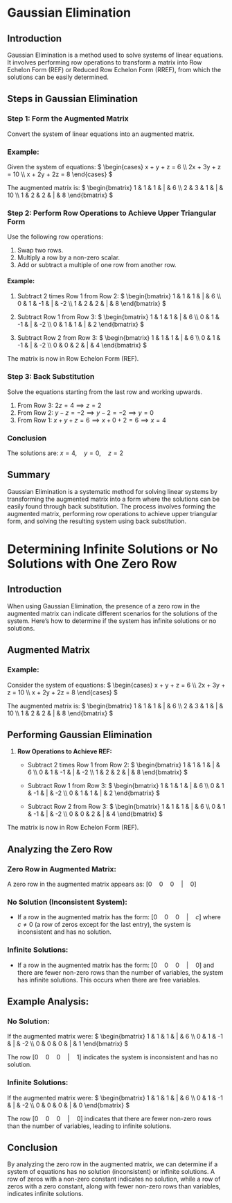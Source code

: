 # Gaussian Elimination

## Introduction
Gaussian Elimination is a method used to solve systems of linear equations. It involves performing row operations to transform a matrix into Row Echelon Form (REF) or Reduced Row Echelon Form (RREF), from which the solutions can be easily determined.

## Steps in Gaussian Elimination

### Step 1: Form the Augmented Matrix
Convert the system of linear equations into an augmented matrix.

### Example:
Given the system of equations:
$`
\begin{cases}
x + y + z = 6 \\
2x + 3y + z = 10 \\
x + 2y + 2z = 8
\end{cases}
`$

The augmented matrix is:
$`
\begin{bmatrix}
1 & 1 & 1 & | & 6 \\
2 & 3 & 1 & | & 10 \\
1 & 2 & 2 & | & 8
\end{bmatrix}
`$

### Step 2: Perform Row Operations to Achieve Upper Triangular Form
Use the following row operations:
1. Swap two rows.
2. Multiply a row by a non-zero scalar.
3. Add or subtract a multiple of one row from another row.

#### Example:
1. Subtract 2 times Row 1 from Row 2:
$`
\begin{bmatrix}
1 & 1 & 1 & | & 6 \\
0 & 1 & -1 & | & -2 \\
1 & 2 & 2 & | & 8
\end{bmatrix}
`$

2. Subtract Row 1 from Row 3:
$`
\begin{bmatrix}
1 & 1 & 1 & | & 6 \\
0 & 1 & -1 & | & -2 \\
0 & 1 & 1 & | & 2
\end{bmatrix}
`$

3. Subtract Row 2 from Row 3:
$`
\begin{bmatrix}
1 & 1 & 1 & | & 6 \\
0 & 1 & -1 & | & -2 \\
0 & 0 & 2 & | & 4
\end{bmatrix}
`$

The matrix is now in Row Echelon Form (REF).

### Step 3: Back Substitution
Solve the equations starting from the last row and working upwards.

1. From Row 3: $`2z = 4 \implies z = 2`$
2. From Row 2: $`y - z = -2 \implies y - 2 = -2 \implies y = 0`$
3. From Row 1: $`x + y + z = 6 \implies x + 0 + 2 = 6 \implies x = 4`$

### Conclusion
The solutions are:
$`
x = 4, \quad y = 0, \quad z = 2
`$

## Summary
Gaussian Elimination is a systematic method for solving linear systems by transforming the augmented matrix into a form where the solutions can be easily found through back substitution. The process involves forming the augmented matrix, performing row operations to achieve upper triangular form, and solving the resulting system using back substitution.

# Determining Infinite Solutions or No Solutions with One Zero Row

## Introduction
When using Gaussian Elimination, the presence of a zero row in the augmented matrix can indicate different scenarios for the solutions of the system. Here’s how to determine if the system has infinite solutions or no solutions.

## Augmented Matrix

### Example:
Consider the system of equations:
$`
\begin{cases}
x + y + z = 6 \\
2x + 3y + z = 10 \\
x + 2y + 2z = 8
\end{cases}
`$

The augmented matrix is:
$`
\begin{bmatrix}
1 & 1 & 1 & | & 6 \\
2 & 3 & 1 & | & 10 \\
1 & 2 & 2 & | & 8
\end{bmatrix}
`$

## Performing Gaussian Elimination

1. **Row Operations to Achieve REF:**
   - Subtract 2 times Row 1 from Row 2:
   $`
   \begin{bmatrix}
   1 & 1 & 1 & | & 6 \\
   0 & 1 & -1 & | & -2 \\
   1 & 2 & 2 & | & 8
   \end{bmatrix}
   `$

   - Subtract Row 1 from Row 3:
   $`
   \begin{bmatrix}
   1 & 1 & 1 & | & 6 \\
   0 & 1 & -1 & | & -2 \\
   0 & 1 & 1 & | & 2
   \end{bmatrix}
   `$

   - Subtract Row 2 from Row 3:
   $`
   \begin{bmatrix}
   1 & 1 & 1 & | & 6 \\
   0 & 1 & -1 & | & -2 \\
   0 & 0 & 2 & | & 4
   \end{bmatrix}
   `$

The matrix is now in Row Echelon Form (REF).

## Analyzing the Zero Row

### Zero Row in Augmented Matrix:
A zero row in the augmented matrix appears as:
$`
[0 \quad 0 \quad 0 \quad | \quad 0]
`$

### No Solution (Inconsistent System):
- If a row in the augmented matrix has the form:
  $`
  [0 \quad 0 \quad 0 \quad | \quad c]
  `$
  where $` c \neq 0 `$ (a row of zeros except for the last entry), the system is inconsistent and has no solution.

### Infinite Solutions:
- If a row in the augmented matrix has the form:
  $`
  [0 \quad 0 \quad 0 \quad | \quad 0]
  `$
  and there are fewer non-zero rows than the number of variables, the system has infinite solutions. This occurs when there are free variables.

## Example Analysis:

### No Solution:
If the augmented matrix were:
$`
\begin{bmatrix}
1 & 1 & 1 & | & 6 \\
0 & 1 & -1 & | & -2 \\
0 & 0 & 0 & | & 1
\end{bmatrix}
`$

The row $` [0 \quad 0 \quad 0 \quad | \quad 1] `$ indicates the system is inconsistent and has no solution.

### Infinite Solutions:
If the augmented matrix were:
$`
\begin{bmatrix}
1 & 1 & 1 & | & 6 \\
0 & 1 & -1 & | & -2 \\
0 & 0 & 0 & | & 0
\end{bmatrix}
`$

The row $` [0 \quad 0 \quad 0 \quad | \quad 0] `$ indicates that there are fewer non-zero rows than the number of variables, leading to infinite solutions.

## Conclusion
By analyzing the zero row in the augmented matrix, we can determine if a system of equations has no solution (inconsistent) or infinite solutions. A row of zeros with a non-zero constant indicates no solution, while a row of zeros with a zero constant, along with fewer non-zero rows than variables, indicates infinite solutions.
